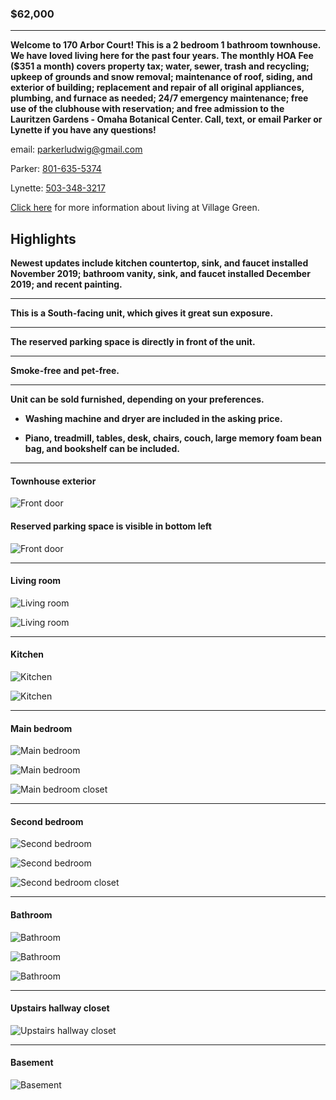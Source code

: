 



### **$62,000**


****
**Welcome to 170 Arbor Court! This is a 2 bedroom 1 bathroom townhouse. We have loved living here for the past four years. The monthly HOA Fee ($351 a month) covers property tax; water, sewer, trash and recycling; upkeep of grounds and snow removal; maintenance of roof, siding, and exterior of building; replacement and repair of all original appliances, plumbing, and furnace as needed; 24/7 emergency maintenance; free use of the clubhouse with reservation; and free admission to the Lauritzen Gardens - Omaha Botanical Center. Call, text, or email Parker or Lynette if you have any questions!** 



email: [parkerludwig@gmail.com](mailto:parkerludwig@gmail.com) 

Parker: [801-635-5374](tel:801-635-5374)

Lynette: [503-348-3217](tel:503-348-3217)

[Click here](http://www.villagegreentownhouses.com) for more information about living at Village Green.



## Highlights



**Newest updates include kitchen countertop, sink, and faucet installed November 2019; bathroom vanity, sink, and faucet installed December 2019; and recent painting.**

****
**This is a South-facing unit, which gives it great sun exposure.**

****
**The reserved parking space is directly in front of the unit.**

****
**Smoke-free and pet-free.**

****
**Unit can be sold furnished, depending on your preferences.**

   - **Washing machine and dryer are included in the asking price.**

   - **Piano, treadmill, tables, desk, chairs, couch, large memory foam bean bag, and bookshelf can be included.** 


****
#### Townhouse exterior

![Front door](IMG_1305.JPG)

#### Reserved parking space is visible in bottom left

![Front door](IMG_1319(2).jpg)

****
#### Living room

![Living room](IMG_1766.JPG)

![Living room](IMG_1776.JPG)

****
#### Kitchen

![Kitchen](IMG_1740.JPG)

![Kitchen](IMG_1748.JPG)

****
#### Main bedroom

![Main bedroom](IMG_1784.JPG)

![Main bedroom](IMG_1789.JPG)

![Main bedroom closet](IMG_1998(2).jpg)

****
#### Second bedroom

![Second bedroom](IMG_1796.jpg)

![Second bedroom](IMG_1804.JPG)

![Second bedroom closet](IMG_2016(2).jpg)

****
#### Bathroom

![Bathroom](IMG_1975(2).jpg)

![Bathroom](IMG_1986.JPG)

![Bathroom](IMG_1286(2).jpg)

****
#### Upstairs hallway closet

![Upstairs hallway closet](IMG_2024(2).jpg)

****
#### Basement

![Basement](IMG_1818.JPG)
